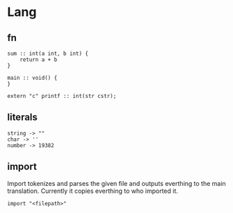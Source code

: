 # Lang

## fn

```
sum :: int(a int, b int) {
    return a + b
}

main :: void() {
}

extern "c" printf :: int(str cstr);
```

## literals

```
string -> ""
char -> ''
number -> 19382
```

## import

Import tokenizes and parses the given file and outputs everthing to the main translation.
Currently it copies everthing to who imported it.

```
import "<filepath>"
```
